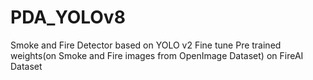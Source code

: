 # PDA_YOLOv8
Smoke and Fire Detector based on YOLO v2 Fine tune Pre trained weights(on Smoke and Fire images from OpenImage Dataset) on FireAI Dataset
